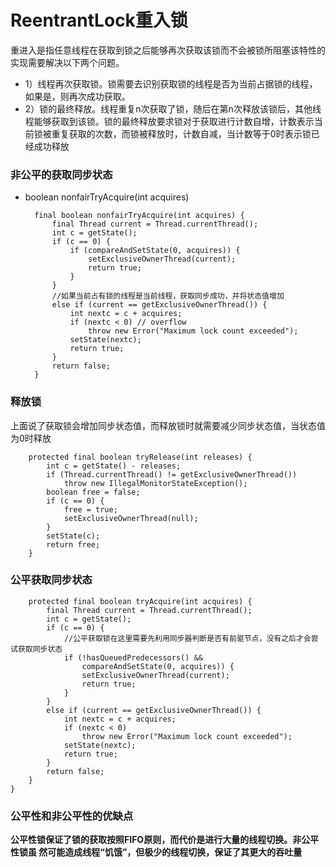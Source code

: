 # ReentrantLock重入锁

重进入是指任意线程在获取到锁之后能够再次获取该锁而不会被锁所阻塞该特性的实现需要解决以下两个问题。

* 1）线程再次获取锁。锁需要去识别获取锁的线程是否为当前占据锁的线程，如果是，则再次成功获取。
* 2）锁的最终释放。线程重复n次获取了锁，随后在第n次释放该锁后，其他线程能够获取到该锁。锁的最终释放要求锁对于获取进行计数自增，计数表示当前锁被重复获取的次数，而锁被释放时，计数自减，当计数等于0时表示锁已经成功释放

### 非公平的获取同步状态

* boolean nonfairTryAcquire(int acquires)

        final boolean nonfairTryAcquire(int acquires) {
            final Thread current = Thread.currentThread();
            int c = getState();
            if (c == 0) {
                if (compareAndSetState(0, acquires)) {
                    setExclusiveOwnerThread(current);
                    return true;
                }
            }
			//如果当前占有锁的线程是当前线程，获取同步成功，并将状态值增加
            else if (current == getExclusiveOwnerThread()) {
                int nextc = c + acquires;
                if (nextc < 0) // overflow
                    throw new Error("Maximum lock count exceeded");
                setState(nextc);
                return true;
            }
            return false;
        }

### 释放锁
上面说了获取锁会增加同步状态值，而释放锁时就需要减少同步状态值，当状态值为0时释放

        protected final boolean tryRelease(int releases) {
            int c = getState() - releases;
            if (Thread.currentThread() != getExclusiveOwnerThread())
                throw new IllegalMonitorStateException();
            boolean free = false;
            if (c == 0) {
                free = true;
                setExclusiveOwnerThread(null);
            }
            setState(c);
            return free;
        }


### 公平获取同步状态

        protected final boolean tryAcquire(int acquires) {
            final Thread current = Thread.currentThread();
            int c = getState();
            if (c == 0) {
				//公平获取锁在这里需要先利用同步器判断是否有前驱节点，没有之后才会尝试获取同步状态
                if (!hasQueuedPredecessors() &&
                    compareAndSetState(0, acquires)) {
                    setExclusiveOwnerThread(current);
                    return true;
                }
            }
            else if (current == getExclusiveOwnerThread()) {
                int nextc = c + acquires;
                if (nextc < 0)
                    throw new Error("Maximum lock count exceeded");
                setState(nextc);
                return true;
            }
            return false;
        }
    }


### 公平性和非公平性的优缺点

**公平性锁保证了锁的获取按照FIFO原则，而代价是进行大量的线程切换。非公平性锁虽
然可能造成线程“饥饿”，但极少的线程切换，保证了其更大的吞吐量**
